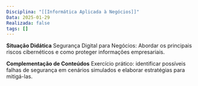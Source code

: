 ```yaml
---
Disciplina: "[[Informática Aplicada à Negócios]]"
Data: 2025-01-29
Realizada: false
tags: []
---
```

**Situação Didática**
Segurança Digital para Negócios: Abordar os principais riscos cibernéticos e como proteger informações empresariais.

**Complementação de Conteúdos**
Exercício prático: identificar possíveis falhas de segurança em cenários simulados e elaborar estratégias para mitigá-las.